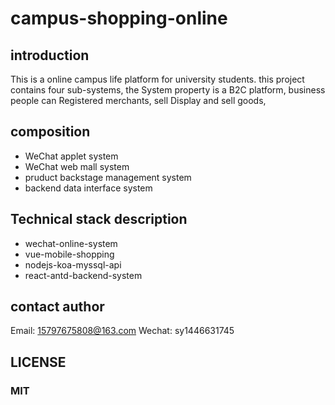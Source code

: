 # campus-shopping-online

## introduction
This is a online  campus life platform for university students. this project contains four sub-systems, the System property is a B2C platform, business people can Registered merchants, sell Display and sell goods,  

## composition
- WeChat applet system
- WeChat web mall system 
- pruduct backstage management system
- backend data interface system

## Technical stack description
* wechat-online-system
* vue-mobile-shopping
* nodejs-koa-myssql-api
* react-antd-backend-system

## contact author
Email: 15797675808@163.com
Wechat: sy1446631745

## LICENSE
### MIT
